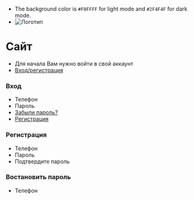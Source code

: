 - The background color is `#F0FFFF` for light mode and `#2F4F4F` for dark mode.
- ![Логотип]([file:///C:/Istochnik/Лого.png](https://github.com/usmonitcompany/sso/blob/main/%D0%9B%D0%BE%D0%B3%D0%BE.png))
# Сайт

- Для начала Вам нужно войти в свой аккаунт
- [Вход/регистрация](https://github.com/usmonitcompany/sso/edit/main/README.md#вход)
  
### Вход

- Телефон 
- Пароль
- [Забыли пароль?](https://github.com/usmonitcompany/sso/edit/main/README.md#востановить-пароль)
- [Регистрация](https://github.com/usmonitcompany/sso/edit/main/README.md#регистрация)

### Регистрация

- Телефон
- Пароль
- Подтвердите пароль

### Востановить пароль

- Телефон
